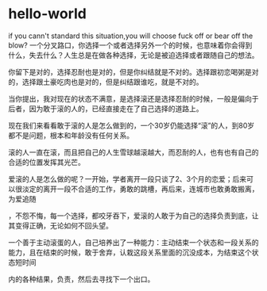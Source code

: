 # hello-world
if you cann't standard this situation,you will choose fuck off or bear off the blow?
一个分叉路口，你选择一个或者选择另外一个的时候，也意味着你会得到什么，失去什么？人生总是在做各种选择，无论是被迫选择或者跟随自己的想法。

你留下是对的，选择忍耐也是对的，但是你纠结就是不对的。选择跟初恋喝粥是对的，选择跟土豪吃肉也是对的，但是纠结跟谁吃，就是不对的。

当你提出，我对现在的状态不满意，是选择滚还是选择忍耐的时候，一般是偏向于后者，因为敢于滚的人的，已经直接走在了自己选择的道路上。

现在我们来看看敢于滚的人是怎么做到的，一个30岁仍能选择“滚”的人，到80岁都不是问题，根本和年龄没有任何关系。

滚的人一直在滚，而且把自己的人生雪球越滚越大，而忍耐的人，也有也有自己的合适的位置发挥其光芒。

爱滚的人是怎么做的呢？一开始，学者离开一段只谈了2、3个月的恋爱；后来可以很淡定的离开一段不合适的工作，勇敢的跳槽，再后来，连城市也敢勇敢搬离，为爱追随

，不怨不悔，每一个选择，都咬牙吞下，爱滚的人敢于为自己的选择负责到底，让其变得正确，无论如何不回头望。

一个善于主动滚蛋的人，自己培养出了一种能力：主动结束一个状态和一段关系的能力，且在结束的时候，敢于舍弃，认栽这段关系里面的沉没成本，为结束这个状态短时间

内的各种结果，负责，然后去寻找下一个出口。


